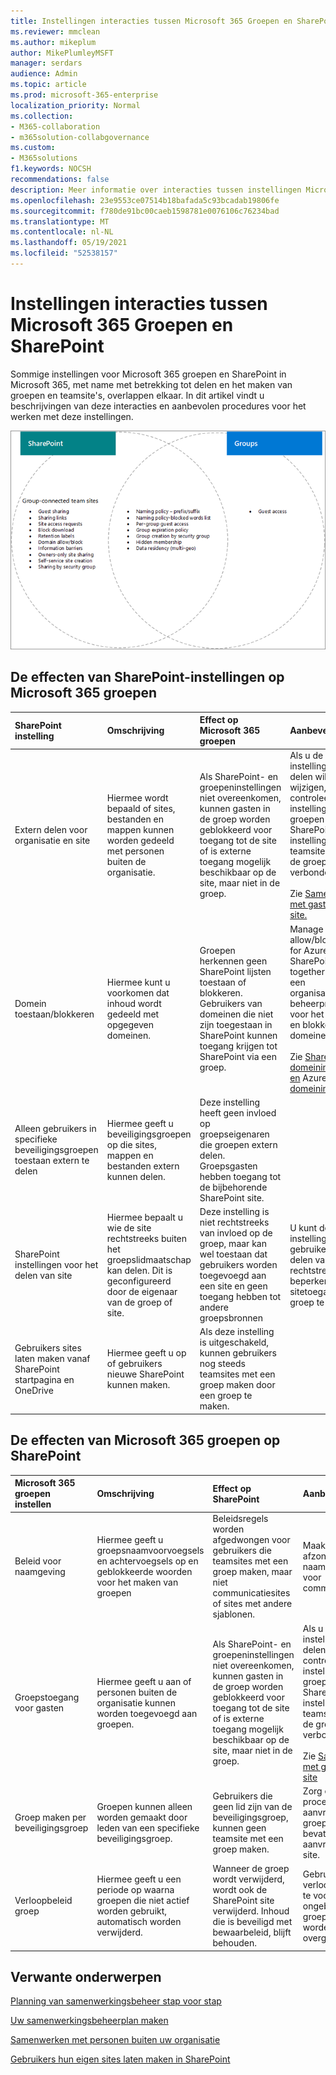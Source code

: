 ```yaml
---
title: Instellingen interacties tussen Microsoft 365 Groepen en SharePoint
ms.reviewer: mmclean
ms.author: mikeplum
author: MikePlumleyMSFT
manager: serdars
audience: Admin
ms.topic: article
ms.prod: microsoft-365-enterprise
localization_priority: Normal
ms.collection:
- M365-collaboration
- m365solution-collabgovernance
ms.custom:
- M365solutions
f1.keywords: NOCSH
recommendations: false
description: Meer informatie over interacties tussen instellingen Microsoft 365 groepen en SharePoint
ms.openlocfilehash: 23e9553ce07514b18bafada5c93bcadab19806fe
ms.sourcegitcommit: f780de91bc00caeb1598781e0076106c76234bad
ms.translationtype: MT
ms.contentlocale: nl-NL
ms.lasthandoff: 05/19/2021
ms.locfileid: "52538157"
---
```

# <a name="settings-interactions-between-microsoft-365-groups-and-sharepoint"></a>Instellingen interacties tussen Microsoft 365 Groepen en SharePoint

Sommige instellingen voor Microsoft 365 groepen en SharePoint in Microsoft 365, met name met betrekking tot delen en het maken van groepen en teamsite's, overlappen elkaar. In dit artikel vindt u beschrijvingen van deze interacties en aanbevolen procedures voor het werken met deze instellingen.

![Venn-diagram met SharePoint, Yammer en groepenfuncties](../media/groups-sharepoint-venn.png)

## <a name="the-effects-of-sharepoint-settings-on-microsoft-365-groups"></a>De effecten van SharePoint-instellingen op Microsoft 365 groepen

|SharePoint instelling|Omschrijving|Effect op Microsoft 365 groepen|Aanbeveling|
|:-----------------|:----------|:-----------------------------|:-------------|
|Extern delen voor organisatie en site|Hiermee wordt bepaald of sites, bestanden en mappen kunnen worden gedeeld met personen buiten de organisatie.|Als SharePoint- en groepeninstellingen niet overeenkomen, kunnen gasten in de groep worden geblokkeerd voor toegang tot de site of is externe toegang mogelijk beschikbaar op de site, maar niet in de groep.|Als u de instellingen voor delen wilt wijzigen, controleert u de instellingen voor groepen en SharePoint site-instellingen voor teamsites die met de groep zijn verbonden.<br><br>Zie [Samenwerken met gasten op een site.](./collaborate-in-site.md)|
|Domein toestaan/blokkeren|Hiermee kunt u voorkomen dat inhoud wordt gedeeld met opgegeven domeinen.|Groepen herkennen geen SharePoint lijsten toestaan of blokkeren. Gebruikers van domeinen die niet zijn toegestaan in SharePoint kunnen toegang krijgen tot SharePoint via een groep.|Manage domain allow/block lists for Azure AD and SharePoint together. Maak een organisatiebreed beheerproces voor het toestaan en blokkeren van domeinen.<br><br>Zie [SharePoint domeininstellingen en](/sharepoint/restricted-domains-sharing) Azure [AD-domeininstellingen](/azure/active-directory/b2b/allow-deny-list)|
|Alleen gebruikers in specifieke beveiligingsgroepen toestaan extern te delen|Hiermee geeft u beveiligingsgroepen op die sites, mappen en bestanden extern kunnen delen.|Deze instelling heeft geen invloed op groepseigenaren die groepen extern delen. Groepsgasten hebben toegang tot de bijbehorende SharePoint site.||
|SharePoint instellingen voor het delen van site|Hiermee bepaalt u wie de site rechtstreeks buiten het groepslidmaatschap kan delen. Dit is geconfigureerd door de eigenaar van de groep of site.|Deze instelling is niet rechtstreeks van invloed op de groep, maar kan wel toestaan dat gebruikers worden toegevoegd aan een site en geen toegang hebben tot andere groepsbronnen|U kunt deze instelling gebruiken om het delen van de site rechtstreeks te beperken en de sitetoegang via de groep te beheren.|
|Gebruikers sites laten maken vanaf SharePoint startpagina en OneDrive|Hiermee geeft u op of gebruikers nieuwe SharePoint kunnen maken.|Als deze instelling is uitgeschakeld, kunnen gebruikers nog steeds teamsites met een groep maken door een groep te maken.||

## <a name="the-effects-of-microsoft-365-groups-setting-on-sharepoint"></a>De effecten van Microsoft 365 groepen op SharePoint

|Microsoft 365 groepen instellen|Omschrijving|Effect op SharePoint|Aanbeveling|
|:---------------------------|:----------|:-------------------|:-------------|
|Beleid voor naamgeving|Hiermee geeft u groepsnaamvoorvoegsels en achtervoegsels op en geblokkeerde woorden voor het maken van groepen|Beleidsregels worden afgedwongen voor gebruikers die teamsites met een groep maken, maar niet communicatiesites of sites met andere sjablonen.|Maak indien nodig afzonderlijke naamgevingslijnen voor communicatiesites.|
|Groepstoegang voor gasten|Hiermee geeft u aan of personen buiten de organisatie kunnen worden toegevoegd aan groepen.|Als SharePoint- en groepeninstellingen niet overeenkomen, kunnen gasten in de groep worden geblokkeerd voor toegang tot de site of is externe toegang mogelijk beschikbaar op de site, maar niet in de groep.|Als u de instellingen voor delen wilt wijzigen, controleert u de instellingen voor groepen en SharePoint site-instellingen voor teamsites die met de groep zijn verbonden.<br><br>Zie [Samenwerken met gasten op een site](./collaborate-in-site.md)|
|Groep maken per beveiligingsgroep|Groepen kunnen alleen worden gemaakt door leden van een specifieke beveiligingsgroep.|Gebruikers die geen lid zijn van de beveiligingsgroep, kunnen geen teamsite met een groep maken.|Zorg ervoor dat uw proces voor het aanvragen van een groep instructies bevat voor het aanvragen van een site.|
|Verloopbeleid groep|Hiermee geeft u een periode op waarna groepen die niet actief worden gebruikt, automatisch worden verwijderd.|Wanneer de groep wordt verwijderd, wordt ook de SharePoint site verwijderd. Inhoud die is beveiligd met bewaarbeleid, blijft behouden.|Gebruik verloopbeleid om te voorkomen dat ongebruikte groepen en sites worden overgeslagen.|

## <a name="related-topics"></a>Verwante onderwerpen

[Planning van samenwerkingsbeheer stap voor stap](collaboration-governance-overview.md#collaboration-governance-planning-step-by-step)

[Uw samenwerkingsbeheerplan maken](collaboration-governance-first.md)

[Samenwerken met personen buiten uw organisatie](./collaborate-with-people-outside-your-organization.md)

[Gebruikers hun eigen sites laten maken in SharePoint](/sharepoint/manage-site-creation)